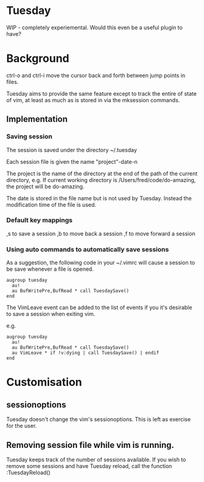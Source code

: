 # Tuesday

WIP - completely experiemental. Would this even be a useful plugin to have?

# Background

ctrl-o and ctrl-i move the cursor back and forth between jump points in files.

Tuesday aims to provide the same feature except to track the entire of state of vim, at least as much as is stored in via the mksession commands.

## Implementation

### Saving session

The session is saved under the directory ~/.tuesday

Each session file is given the name "project"-date-n

The project is the name of the directory at the end of the path of the current directory, e.g. If current working directory is /Users/fred/code/do-amazing, the project will be do-amazing.

The date is stored in the file name but is not used by Tuesday. Instead the modification time of the file is used.

### Default key mappings

,s to save a session
,b to move back a session
,f to move forward a session

### Using auto commands to automatically save sessions

As a suggestion, the following code in your ~/.vimrc will cause a session to be save whenever a file is opened.

```vim
augroup tuesday
  au!
  au BufWritePre,BufRead * call TuesdaySave()
end
```

The VimLeave event can be added to the list of events if you it's desirable to save a session when exiting vim.

e.g.
```vim
augroup tuesday
  au!
  au BufWritePre,BufRead * call TuesdaySave()
  au VimLeave * if !v:dying | call TuesdaySave() | endif
end
```

# Customisation

## sessionoptions

Tuesday doesn't change the vim's sessionoptions. This is left as exercise for the user.

## Removing session file while vim is running.

Tuesday keeps track of the number of sessions available. If you wish to remove some sessions and have Tuesday reload, call the function :TuesdayReload()
